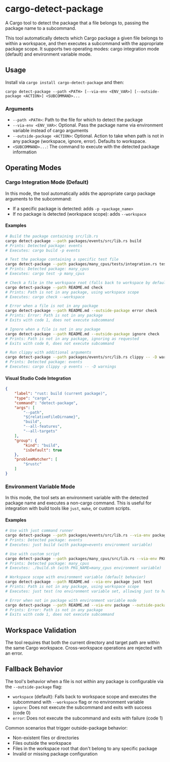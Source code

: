 # cargo-detect-package

A Cargo tool to detect the package that a file belongs to, passing the package name to a subcommand.

This tool automatically detects which Cargo package a given file belongs to within a workspace,
and then executes a subcommand with the appropriate package scope. It supports two operating modes:
cargo integration mode (default) and environment variable mode.

## Usage

Install via `cargo install cargo-detect-package` and then:

```text
cargo detect-package --path <PATH> [--via-env <ENV_VAR>] [--outside-package <ACTION>] <SUBCOMMAND>...
```

### Arguments

- `--path <PATH>`: Path to the file for which to detect the package
- `--via-env <ENV_VAR>`: Optional. Pass the package name via environment variable instead of cargo arguments
- `--outside-package <ACTION>`: Optional. Action to take when path is not in any package (workspace, ignore, error). Defaults to workspace.
- `<SUBCOMMAND>...`: The command to execute with the detected package information

## Operating Modes

### Cargo Integration Mode (Default)

In this mode, the tool automatically adds the appropriate cargo package arguments to the subcommand:
- If a specific package is detected: adds `-p <package_name>`
- If no package is detected (workspace scope): adds `--workspace`

#### Examples

```bash
# Build the package containing src/lib.rs
cargo detect-package --path packages/events/src/lib.rs build
# Prints: Detected package: events
# Executes: cargo build -p events

# Test the package containing a specific test file
cargo detect-package --path packages/many_cpus/tests/integration.rs test
# Prints: Detected package: many_cpus
# Executes: cargo test -p many_cpus

# Check a file in the workspace root (falls back to workspace by default)
cargo detect-package --path README.md check
# Prints: Path is not in any package, using workspace scope
# Executes: cargo check --workspace

# Error when a file is not in any package
cargo detect-package --path README.md --outside-package error check
# Prints: Error: Path is not in any package
# Exits with code 1, does not execute subcommand

# Ignore when a file is not in any package
cargo detect-package --path README.md --outside-package ignore check
# Prints: Path is not in any package, ignoring as requested
# Exits with code 0, does not execute subcommand

# Run clippy with additional arguments
cargo detect-package --path packages/events/src/lib.rs clippy -- -D warnings
# Prints: Detected package: events
# Executes: cargo clippy -p events -- -D warnings
```

#### Visual Studio Code Integration

```json
{
    "label": "rust: build (current package)",
    "type": "cargo",
    "command": "detect-package",
    "args": [
        "--path",
        "${relativeFileDirname}",
        "build",
        "--all-features",
        "--all-targets"
    ],
    "group": {
        "kind": "build",
        "isDefault": true
    },
    "problemMatcher": [
        "$rustc"
    ]
}
```

### Environment Variable Mode

In this mode, the tool sets an environment variable with the detected package name
and executes a non-cargo command. This is useful for integration with build tools
like `just`, `make`, or custom scripts.

#### Examples

```bash
# Use with just command runner
cargo detect-package --path packages/events/src/lib.rs --via-env package just build
# Prints: Detected package: events
# Executes: just build (with package=events environment variable)

# Use with custom script
cargo detect-package --path packages/many_cpus/src/lib.rs --via-env PKG_NAME ./build.sh
# Prints: Detected package: many_cpus
# Executes: ./build.sh (with PKG_NAME=many_cpus environment variable)

# Workspace scope with environment variable (default behavior)
cargo detect-package --path README.md --via-env package just test
# Prints: Path is not in any package, using workspace scope
# Executes: just test (no environment variable set, allowing just to handle workspace scope)

# Error when not in package with environment variable mode
cargo detect-package --path README.md --via-env package --outside-package error just test
# Prints: Error: Path is not in any package
# Exits with code 1, does not execute subcommand
```

## Workspace Validation

The tool requires that both the current directory and target path are within the same Cargo workspace.
Cross-workspace operations are rejected with an error.

## Fallback Behavior

The tool's behavior when a file is not within any package is configurable via the `--outside-package` flag:

- `workspace` (default): Falls back to workspace scope and executes the subcommand with `--workspace` flag or no environment variable
- `ignore`: Does not execute the subcommand and exits with success (code 0)
- `error`: Does not execute the subcommand and exits with failure (code 1)

Common scenarios that trigger outside-package behavior:
- Non-existent files or directories
- Files outside the workspace  
- Files in the workspace root that don't belong to any specific package
- Invalid or missing package configuration
